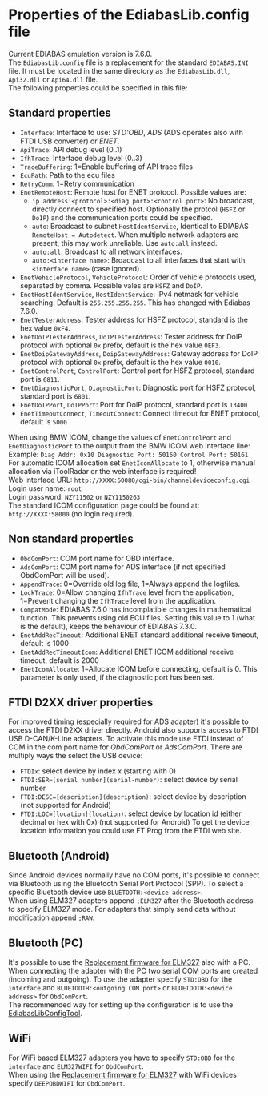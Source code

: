 # Properties of the EdiabasLib.config file
Current EDIABAS emulation version is 7.6.0.  
The `EdiabasLib.config` file is a replacement for the standard `EDIABAS.INI` file. It must be located in the same directory as the `EdiabasLib.dll`, `Api32.dll` or `Api64.dll` file.  
The following properties could be specified in this file:

## Standard properties
* `Interface`: Interface to use: _STD:OBD_, _ADS_ (ADS operates also with FTDI USB converter) or _ENET_.
* `ApiTrace`: API debug level (0..1)
* `IfhTrace`: Interface debug level (0..3)
* `TraceBuffering`: 1=Enable buffering of API trace files
* `EcuPath`: Path to the ecu files
* `RetryComm`: 1=Retry communication
* `EnetRemoteHost`: Remote host for ENET protocol. Possible values are:
	* `ip address:<protocol>:<diag port>:<control port>`: No broadcast, directly connect to specified host. Optionally the protcol (`HSFZ` or `DoIP`) and the communication ports could be specified.
	* `auto`: Broadcast to subnet `HostIdentService`, Identical to EDIABAS `RemoteHost = Autodetect`. When multiple network adapters are present, this may work unreliable. Use `auto:all` instead.
	* `auto:all`: Broadcast to all network interfaces.
	* `auto:<interface name>`: Broadcast to all interfaces that start with `<interface name>` (case ignored).
* `EnetVehicleProtocol`, `VehicleProtocol`: Order of vehicle protocols used, separated by comma. Possible vales are `HSFZ` and `DoIP`.
* `EnetHostIdentService`, `HostIdentService`: IPv4 netmask for vehicle searching. Default is `255.255.255.255`. This has changed with Ediabas 7.6.0.
* `EnetTesterAddress`: Tester address for HSFZ protocol, standard is the hex value `0xF4`.
* `EnetDoIPTesterAddress`, `DoIPTesterAddress`: Tester address for DoIP protocol with optional `0x` prefix, default is the hex value `0EF3`.
* `EnetDoipGatewayAddress`, `DoipGatewayAddress`: Gateway address for DoIP protocol with optional `0x` prefix, default is the hex value `0010`.
* `EnetControlPort`, `ControlPort`: Control port for HSFZ protocol, standard port is `6811`.
* `EnetDiagnosticPort`, `DiagnosticPort`: Diagnostic port for HSFZ protocol, standard port is `6801`.
* `EnetDoIPPort`, `DoIPPort`: Port for DoIP protocol, standard port is `13400`
* `EnetTimeoutConnect`, `TimeoutConnect`: Connect timeout for ENET protocol, default is `5000`

When using BMW ICOM, change the values of `EnetControlPort` and `EnetDiagnosticPort` to the output from the BMW ICOM web interface line:  
Example: `Diag Addr: 0x10 Diagnostic Port: 50160 Control Port: 50161`  
For automatic ICOM allocation set `EnetIcomAllocate` to 1, otherwise manual allocation via iToolRadar or the web interface is required!  
Web interface URL: `http://XXXX:60080/cgi-bin/channeldeviceconfig.cgi`  
Login user name: `root`  
Login password: `NZY11502` or `NZY1150263`  
The standard ICOM configuration page could be found at: `http://XXXX:58000` (no login required).

## Non standard properties
* `ObdComPort`: COM port name for OBD interface.
* `AdsComPort`: COM port name for ADS interface (if not specified ObdComPort will be used).
* `AppendTrace`: 0=Override old log file, 1=Always append the logfiles.
* `LockTrace`: 0=Allow changing `IfhTrace` level from the application, 1=Prevent changing the `IfhTrace` level from the application.
* `CompatMode`: EDIABAS 7.6.0 has incomplatible changes in mathematical function. This prevents using old ECU files. Setting this value to 1 (what is the default), keeps the behaviour of EDIABAS 7.3.0.
* `EnetAddRecTimeout`: Additional ENET standard additional receive timeout, default is 1000
* `EnetAddRecTimeoutIcom`: Additional ENET ICOM additional receive timeout, default is 2000
* `EnetIcomAllocate`: 1=Allocate ICOM before connecting, default is 0. This parameter is only used, if the diagnostic port has been set.

## FTDI D2XX driver properties
For improved timing (especially required for ADS adapter) it's possible to access the FTDI D2XX driver directly. Android also supports access to FTDI USB D-CAN/K-Line adapters. To activate this mode use FTDI instead of COM in the com port name for _ObdComPort_ or _AdsComPort_. There are multiply ways the select the USB device:
* `FTDIx`: select device by index x (starting with 0)
* `FTDI:SER=[serial number](serial-number)`: select device by serial number
* `FTDI:DESC=[description](description)`: select device by description (not supported for Android)
* `FTDI:LOC=[location](location)`: select device by location id (either decimal or hex with 0x) (not supported for Android)
To get the device location information you could use FT Prog from the FTDI web site.

## Bluetooth (Android)
Since Android devices normally have no COM ports, it's possible to connect via Bluetooth using the Bluetooth Serial Port Protocol (SPP).
To select a specific Bluetooth device use `BLUETOOTH:<device address>`.  
When using ELM327 adapters append `;ELM327` after the Bluetooth address to specify ELM327 mode.
For adapters that simply send data without modification append `;RAW`.

## Bluetooth (PC)
It's possible to use the [Replacement firmware for ELM327](Replacement_firmware_for_ELM327.md) also with a PC. When connecting the adapter with the PC two serial COM ports are created (incoming and outgoing).
To use the adapter specify `STD:OBD` for the `interface` and `BLUETOOTH:<outgoing COM port>` or `BLUETOOTH:<device address>` for `ObdComPort`.  
The recommended way for setting up the configuration is to use the [EdiabasLibConfigTool](Replacement_firmware_for_ELM327.md#use-the-adapter-with-inpa-tool32-or-ista-d).

## WiFi
For WiFi based ELM327 adapters you have to specify `STD:OBD` for the `interface` and `ELM327WIFI` for `ObdComPort`.  
When using the [Replacement firmware for ELM327](Replacement_firmware_for_ELM327.md) with WiFi devices specify `DEEPOBDWIFI` for `ObdComPort`.
